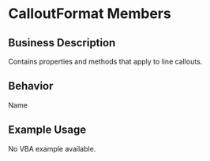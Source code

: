 # CalloutFormat Members

## Business Description
Contains properties and methods that apply to line callouts.

## Behavior
Name

## Example Usage
No VBA example available.